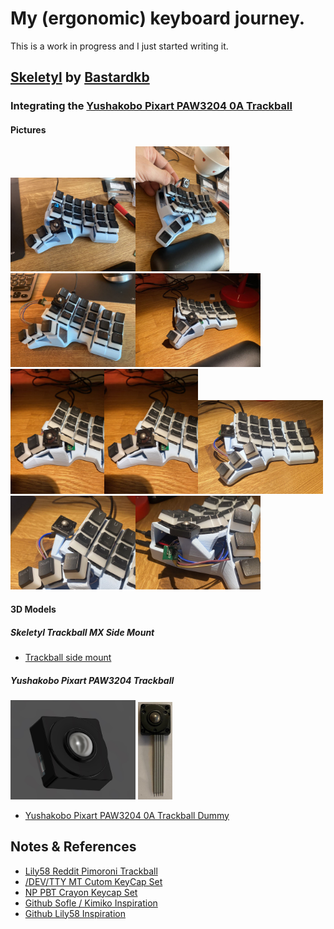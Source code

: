# My (ergonomic) keyboard journey. 

This is a work in progress and I just started writing it. 
## [Skeletyl](https://github.com/Bastardkb/Skeletyl) by [Bastardkb](https://github.com/Bastardkb/)

### Integrating the [Yushakobo Pixart PAW3204 0A Trackball](https://blog-eng.yushakobo.jp/entry/2020/04/01/151617)

#### Pictures

<img src="boards\bk-boards\skeletyl\pictures\photo_2021-10-17_08-55-24.jpg" width="200"><img src="boards\bk-boards\skeletyl\pictures\photo_2021-10-17_08-55-34.jpg" width="150"> <img src="boards\bk-boards\skeletyl\pictures\photo_2021-10-17_08-55-35.jpg" width="200"><img src="boards\bk-boards\skeletyl\pictures\photo_2021-10-17_08-55-36.jpg" width="200"><img src="boards\bk-boards\skeletyl\pictures\photo_2021-10-17_08-55-37.jpg" width="150"><img src="boards\bk-boards\skeletyl\pictures\photo_2021-10-17_08-55-39.jpg" width="150"><img src="boards\bk-boards\skeletyl\pictures\photo_2021-10-17_09-18-31.jpg" width="200"><img src="boards\bk-boards\skeletyl\pictures\photo_2021-10-17_09-18-32.jpg" width="200"><img src="boards\bk-boards\skeletyl\pictures\photo_2021-10-17_09-18-34.jpg" width="200">

#### 3D Models

##### Skeletyl Trackball MX Side Mount
- [Trackball side mount](https://a360.co/3j9Dhkv)

##### Yushakobo Pixart PAW3204 Trackball

<img src="things\Yushakobo Pixart PAW3204 0A\Yushakobo Pixart PAW3204 0A Trackball.jpg" width="200">
<img src="things\Yushakobo Pixart PAW3204 0A\top.jpg" width="55">

- [Yushakobo Pixart PAW3204 0A Trackball Dummy](https://a360.co/3vrXreA)

## Notes & References

- [Lily58 Reddit Pimoroni Trackball](https://www.reddit.com/r/ErgoMechKeyboards/comments/orh0et/lily58_with_pimoroni_trackball_and_tilttent/)
- [/DEV/TTY MT Cutom KeyCap Set](https://drop.com/buy/drop-matt3o-devtty-custom-keycap-set/details#details)
- [NP PBT Crayon Keycap Set](https://keycapsss.com/keyboard-parts/keycaps/146/np-pbt-crayon-keycap-set-ansi)
- [Github Sofle / Kimiko Inspiration](https://github.com/foureight84/sofle-keyboard-pimoroni)
- [Github Lily58 Inspiration](https://github.com/dtwright/lily58-mods)
  